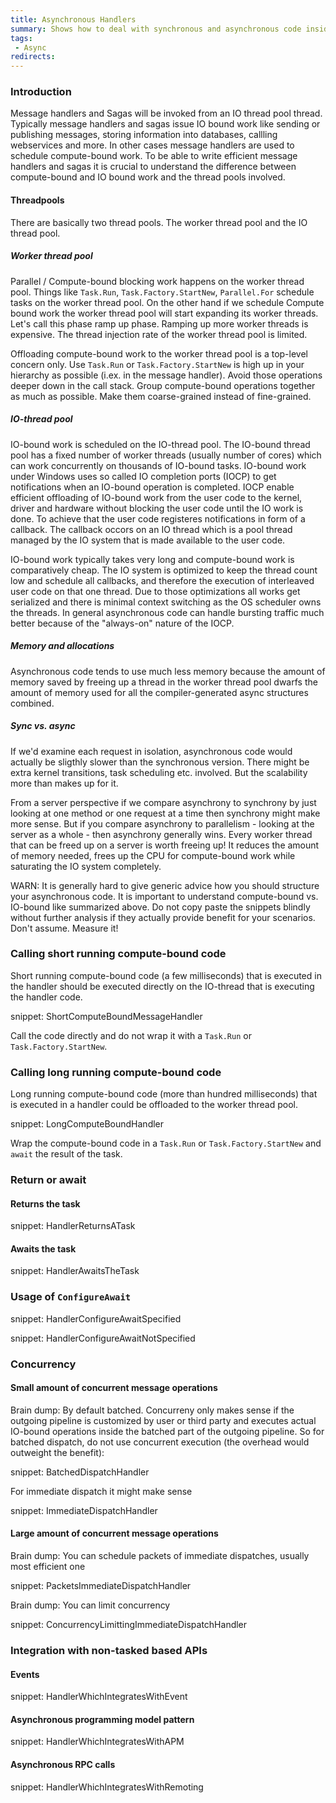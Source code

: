```yaml
---
title: Asynchronous Handlers
summary: Shows how to deal with synchronous and asynchronous code inside asynchronous handlers
tags:
 - Async
redirects:
---
```


### Introduction

Message handlers and Sagas will be invoked from an IO thread pool thread. Typically message handlers and sagas issue IO bound work like sending or publishing messages, storing information into databases, callling webservices and more. In other cases message handlers are used to schedule compute-bound work. To be able to write efficient message handlers and sagas it is crucial to understand the difference between compute-bound and IO bound work and the thread pools involved.

#### Threadpools

There are basically two thread pools. The worker thread pool and the IO thread pool.

##### Worker thread pool
Parallel / Compute-bound blocking work happens on the worker thread pool. Things like `Task.Run`, `Task.Factory.StartNew`, `Parallel.For` schedule tasks on the worker thread pool.
On the other hand if we schedule Compute bound work the worker thread pool will start expanding its worker threads. Let's call this phase ramp up phase. Ramping up more worker threads is expensive. The thread injection rate of the worker thread pool is limited.

Offloading compute-bound work to the worker thread pool is a top-level concern only. Use `Task.Run` or `Task.Factory.StartNew` is high up in your hierarchy as possible (i.ex. in the message handler). Avoid those operations deeper down in the call stack. Group compute-bound operations together as much as possible. Make them coarse-grained instead of fine-grained.

##### IO-thread pool
IO-bound work is scheduled on the IO-thread pool. The IO-bound thread pool has a fixed number of worker threads (usually number of cores) which can work concurrently on thousands of IO-bound tasks. IO-bound work under Windows uses so called IO completion ports (IOCP) to get notifications when an IO-bound operation is completed. IOCP enable efficient offloading of IO-bound work from the user code to the kernel, driver and hardware without blocking the user code until the IO work is done. To achieve that the user code registeres notifications in form of a callback. The callback occors on an IO thread which is a pool thread managed by the IO system that is made available to the user code.

IO-bound work typically takes very long and compute-bound work is comparatively cheap. The IO system is optimized to keep the thread count low and schedule all callbacks, and therefore the execution of interleaved user code on that one thread. Due to those optimizations all works get serialized and there is minimal context switching as the OS scheduler owns the threads. In general asynchronous code can handle bursting traffic much better because of the "always-on" nature of the IOCP.

##### Memory and allocations

Asynchronous code tends to use much less memory because the amount of memory saved by freeing up a thread in the worker thread pool dwarfs the amount of memory used for all the compiler-generated async structures combined.

##### Sync vs. async
If we'd examine each request in isolation, asynchronous code would actually be sligthly slower than the synchronous version. There might be extra kernel transitions, task scheduling etc. involved. But the scalability more than makes up for it.

From a server perspective if we compare asynchrony to synchrony by just looking at one method or one request at a time then synchrony might make more sense. But if you compare asynchrony to parallelism - looking at the server as a whole - then asynchrony generally wins. Every worker thread that can be freed up on a server is worth freeing up! It reduces the amount of memory needed, frees up the CPU for compute-bound work while saturating the IO system completely.

WARN: It is generally hard to give generic advice how you should structure your asynchronous code. It is important to understand compute-bound vs. IO-bound like summarized above. Do not copy paste the snippets blindly without further analysis if they actually provide benefit for your scenarios. Don't assume. Measure it!

### Calling short running compute-bound code

Short running compute-bound code (a few milliseconds) that is executed in the handler should be executed directly on the IO-thread that is executing the handler code.

snippet: ShortComputeBoundMessageHandler

Call the code directly and do not wrap it with a `Task.Run` or `Task.Factory.StartNew`.

### Calling long running compute-bound code

Long running compute-bound code (more than hundred milliseconds) that is executed in a handler could be offloaded to the worker thread pool.

snippet: LongComputeBoundHandler

Wrap the compute-bound code in a `Task.Run` or `Task.Factory.StartNew` and `await` the result of the task.

### Return or await

#### Returns the task

snippet: HandlerReturnsATask

#### Awaits the task

snippet: HandlerAwaitsTheTask

### Usage of `ConfigureAwait`

snippet: HandlerConfigureAwaitSpecified

snippet: HandlerConfigureAwaitNotSpecified

### Concurrency

#### Small amount of concurrent message operations

Brain dump:
By default batched. Concurreny only makes sense if the outgoing pipeline is customized by user or third party and executes actual IO-bound operations inside the batched part of the outgoing pipeline. So for batched dispatch, do not use concurrent execution (the overhead would outweight the benefit):

snippet: BatchedDispatchHandler

For immediate dispatch it might make sense

snippet: ImmediateDispatchHandler

#### Large amount of concurrent message operations

Brain dump: You can schedule packets of immediate dispatches, usually most efficient one

snippet: PacketsImmediateDispatchHandler

Brain dump: You can limit concurrency

snippet: ConcurrencyLimittingImmediateDispatchHandler

### Integration with non-tasked based APIs

#### Events

snippet: HandlerWhichIntegratesWithEvent

#### Asynchronous programming model pattern

snippet: HandlerWhichIntegratesWithAPM

#### Asynchronous RPC calls

snippet: HandlerWhichIntegratesWithRemoting
